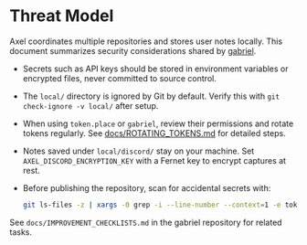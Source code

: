 # Threat Model

Axel coordinates multiple repositories and stores user notes locally. This document summarizes security considerations shared by [gabriel](https://github.com/futuroptimist/gabriel).

- Secrets such as API keys should be stored in environment variables or encrypted files, never committed to source control.
- The `local/` directory is ignored by Git by default. Verify this with `git check-ignore -v local/` after setup.
- When using `token.place` or `gabriel`, review their permissions and rotate tokens regularly. See [docs/ROTATING_TOKENS.md](ROTATING_TOKENS.md) for detailed steps.
- Notes saved under `local/discord/` stay on your machine. Set `AXEL_DISCORD_ENCRYPTION_KEY`
  with a Fernet key to encrypt captures at rest.
- Before publishing the repository, scan for accidental secrets with:

  ```bash
  git ls-files -z | xargs -0 grep -i --line-number --context=1 -e token -e secret -e password
  ```

See `docs/IMPROVEMENT_CHECKLISTS.md` in the gabriel repository for related tasks.
